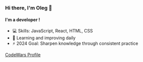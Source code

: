 ### Hi there, I'm Oleg 👋
#### I'm a developer !
- 💻 Skills: JavaScript, React, HTML, CSS
- 🌱 Learning and improving daily
- ⚡ 2024 Goal: Sharpen knowledge through consistent practice

[CodeWars Profile]([https://www.codewars.com/users/your_username](https://www.codewars.com/users/KosarMyatyi/badges/large))
